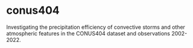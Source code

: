 


# conus404
Investigating the precipitation efficiency of convective storms and other atmospheric features
in the CONUS404 dataset and observations 2002-2022.


